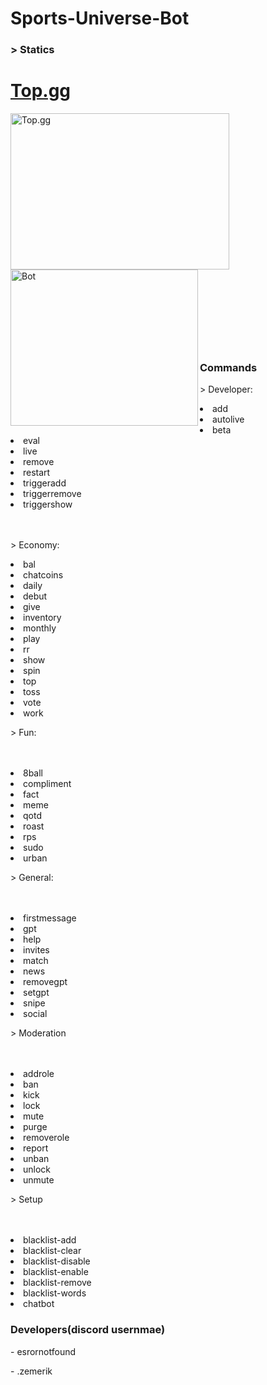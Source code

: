 # Sports-Universe-Bot

<h3>> Statics</h3>
<h1><a href = "https://top.gg/bot/1119542429201211432">Top.gg</a></h1>
<img src = "https://cdn.discordapp.com/attachments/1062477574841831594/1143059537910304828/Screenshot_467.png" style = "width:350px;height:250px" alt = "Top.gg" align = "left">
<br>
<br>
<br>
<br>
<br>
</br>
</br>
</br>
</br>
</br>
</br>
<img src = "https://cdn.discordapp.com/attachments/1062477574841831594/1143063810870087750/image.png" style = "width:300px;height:250px" alt = "Bot" align = "left">
<br>
<br>
<br>
<br>
<br>
</br>
</br>
</br>
</br>
</br>
</br>
<h3>Commands</h3>
<p>> Developer:</p>
<li>add</li>
<li>autolive</li>
<li>beta</li>
<li>eval</li>
<li>live</li>
<li>remove</li>
<li>restart</li>
<li>triggeradd</li>
<li>triggerremove</li>
<li>triggershow</li>
<br>
</br>
<p>> Economy: </p>
<li>bal</li>
<li>chatcoins</li>
<li>daily</li>
<li>debut</li>
<li>give</li>
<li>inventory</li>
<li>monthly</li>
<li>play</li>
<li>rr</li>
<li>show</li>
<li>spin</li>
<li>top</li>
<li>toss</li>
<li>vote</li>
<li>work</li>
<p>> Fun:</p>
<br>
</br>
<li>8ball</li>
<li>compliment</li>
<li>fact</li>
<li>meme</li>
<li>qotd</li>
<li>roast</li>
<li>rps</li>
<li>sudo</li>
<li>urban</li>
<p>> General:</p>
<br>
</br>
<li>firstmessage</li>
<li>gpt</li>
<li>help</li>
<li>invites</li>
<li>match</li>
<li>news</li>
<li>removegpt</li>
<li>setgpt</li>
<li>snipe</li>
<li>social</li>
<p>> Moderation</p>
<br>
</br>
<li>addrole</li>
<li>ban</li>
<li>kick</li>
<li>lock</li>
<li>mute</li>
<li>purge</li>
<li>removerole</li>
<li>report</li>
<li>unban</li>
<li>unlock</li>
<li>unmute</li>
<p>> Setup</p>
<br>
</br>
<li>blacklist-add</li>
<li>blacklist-clear</li>
<li>blacklist-disable</li>
<li>blacklist-enable</li>
<li>blacklist-remove</li>
<li>blacklist-words</li>
<li>chatbot</li>
<h3>Developers(discord usernmae)</h3>
<p>- esrornotfound</p>
<p>- .zemerik</p>
